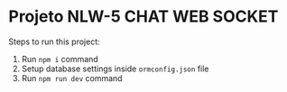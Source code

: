 # Projeto NLW-5 CHAT WEB SOCKET

Steps to run this project:

1. Run `npm i` command
2. Setup database settings inside `ormconfig.json` file
3. Run `npm run dev` command


<!-- 1 dia : missaoespacial -->
<!-- 2 dia : embuscadoproximonivel -->
<!-- 3 dia : astronautas -->
<!-- 4 dia : universoinfinito -->
